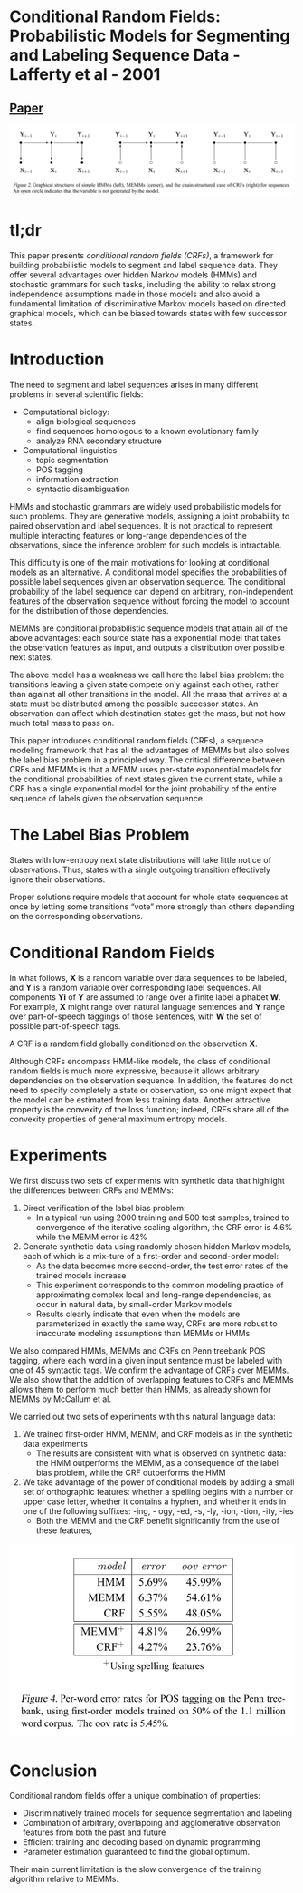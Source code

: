 # Conditional Random Fields: Probabilistic Models for Segmenting and Labeling Sequence Data - Lafferty et al - 2001

## [Paper](https://repository.upenn.edu/cgi/viewcontent.cgi?article=1162&context=cis_papers)

![images/CRF_model.png](images/CRF_model.png)

# tl;dr

This paper presents *conditional random fields (CRFs)*, a framework for building probabilistic models to segment and label sequence data. They offer several advantages over hidden Markov models (HMMs) and stochastic grammars for such tasks, including the ability to relax strong independence assumptions made in those models and also avoid a fundamental limitation of discriminative Markov models based on directed graphical models, which can be biased towards states with few successor states.

# Introduction

The need to segment and label sequences arises in many different problems in several scientific fields:

- Computational biology:
    - align biological sequences
    - find sequences homologous to a known evolutionary family
    - analyze RNA secondary structure
- Computational linguistics
    - topic segmentation
    - POS tagging
    - information extraction
    - syntactic disambiguation

HMMs and stochastic grammars are widely used probabilistic models for such problems. They are generative models, assigning a joint probability to paired observation and label sequences. It is not practical to represent multiple interacting features or long-range dependencies of the observations, since the inference problem for such models is intractable.

This difficulty is one of the main motivations for looking at conditional models as an alternative. A conditional model specifies the probabilities of possible label sequences given an observation sequence. The conditional probability of the label sequence can depend on arbitrary, non-independent features of the observation sequence without forcing the model to account for the distribution of those dependencies.

MEMMs are conditional probabilistic sequence models that attain all of the above advantages: each source state has a exponential model that takes the observation features as input, and outputs a distribution over possible next states.

The above model has a weakness we call here the label bias problem: the transitions leaving a given state compete only against each other, rather than against all other transitions in the model. All the mass that arrives at a state must be distributed among the possible successor states. An observation can affect which destination states get the mass, but not how much total mass to pass on.

This paper introduces conditional random fields (CRFs), a sequence modeling framework that has all the advantages of MEMMs but also solves the label bias problem in a principled way. The critical difference between CRFs and MEMMs is that a MEMM uses per-state exponential models for the conditional probabilities of next states given the current state, while a CRF has a single exponential model for the joint probability of the entire sequence of labels given the observation sequence.

# The Label Bias Problem

States with low-entropy next state distributions will take little notice of observations. Thus, states with a single outgoing transition effectively ignore their observations.

Proper solutions require models that account for whole state sequences at once by letting some transitions “vote” more strongly than others depending on the corresponding observations.

# Conditional Random Fields

In what follows, **X** is a random variable over data sequences to be labeled, and **Y** is a random variable over corresponding label sequences. All components **Yi** of **Y** are assumed to range over a finite label alphabet **W**. For example, **X** might range over natural language sentences and **Y** range over part-of-speech taggings of those sentences, with **W** the set of possible part-of-speech tags.

A CRF is a random field globally conditioned on the observation **X**.

Although CRFs encompass HMM-like models, the class of conditional random fields is much more expressive, because it allows arbitrary dependencies on the observation sequence. In addition, the features do not need to specify completely a state or observation, so one might expect that the model can be estimated from less training data. Another attractive property is the convexity of the loss function; indeed, CRFs share all of the convexity properties of general maximum entropy models.

# Experiments

We first discuss two sets of experiments with synthetic data that highlight the differences between CRFs and MEMMs:

1. Direct verification of the label bias problem:
    - In a typical run using 2000 training and 500 test samples, trained to convergence of the iterative scaling algorithm, the CRF error is 4.6% while the MEMM error is 42%
2. Generate synthetic data using randomly chosen hidden Markov models, each of which is a mix-ture of a first-order and second-order model:
    - As the data becomes more second-order, the test error rates of the trained models increase
    - This experiment corresponds to the common modeling practice of approximating complex local and long-range dependencies, as occur in natural data, by small-order Markov models
    - Results clearly indicate that even when the models are parameterized in exactly the same way, CRFs are more robust to inaccurate modeling assumptions than MEMMs or HMMs

We also compared HMMs, MEMMs and CRFs on Penn treebank POS tagging, where each word in a given input sentence must be labeled with one of 45 syntactic tags. We confirm the advantage of CRFs over MEMMs. We also show that the addition of overlapping features to CRFs and MEMMs allows them to perform much better than HMMs, as already shown for MEMMs by McCallum et al.

We carried out two sets of experiments with this natural language data:

1. We trained first-order HMM, MEMM, and CRF models as in the synthetic data experiments
    - The results are consistent with what is observed on synthetic data: the HMM outperforms the MEMM, as a consequence of the label bias problem, while the CRF outperforms the HMM
2. We take advantage of the power of conditional models by adding a small set of orthographic features: whether a spelling begins with a number or upper case letter, whether it contains a hyphen, and whether it ends in one of the following suffixes: -ing, - ogy, -ed, -s, -ly, -ion, -tion, -ity, -ies
    - Both the MEMM and the CRF benefit significantly from the use of these features,

![images/CRF_experiments.png](images/CRF_experiments.png)

# Conclusion

Conditional random fields offer a unique combination of properties:

- Discriminatively trained models for sequence segmentation and labeling
- Combination of arbitrary, overlapping and agglomerative observation features from both the past and future
- Efficient training and decoding based on dynamic programming
- Parameter estimation guaranteed to find the global optimum.

Their main current limitation is the slow convergence of the training algorithm relative to MEMMs.